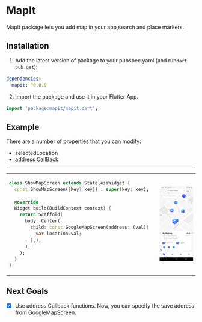
# MapIt

MapIt package lets you add map in your app,search and place markers.

## Installation

1. Add the latest version of package to your pubspec.yaml (and run`dart pub get`):
```yaml
dependencies:
  mapit: ^0.0.9
```
2. Import the package and use it in your Flutter App.
```dart
import 'package:mapit/mapit.dart';
```

## Example
There are a number of properties that you can modify:

- selectedLocation
- address CallBack

<hr>

<table>
<tr>
<td>

```dart
class ShowMapScreen extends StatelessWidget {  
  const ShowMapScreen({Key? key}) : super(key: key);  
  
  @override  
  Widget build(BuildContext context) {  
    return Scaffold(  
      body: Center(  
        child: const GoogleMapScreen(address: (val){
          var location=val;
        },),  
      ),  
    );  
  }  
}
```

</td>
<td>
<img  src="https://github.com/kainatnawaz/mapit/blob/main/WhatsApp%20Image%202023-09-20%20at%2011.02.56%20AM.jpeg"  alt="">
</td>
</tr>
</table>

## Next Goals

- [x] Use address Callback functions.
  Now, you can specify the save address from GoogleMapScreen.
